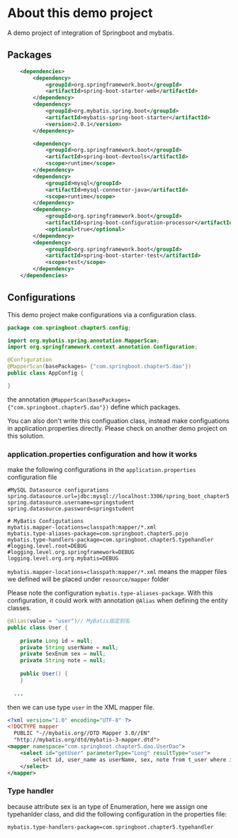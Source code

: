 # About this demo project

A demo project of integration of Springboot and mybatis. 



## Packages

```XML
	<dependencies>
		<dependency>
			<groupId>org.springframework.boot</groupId>
			<artifactId>spring-boot-starter-web</artifactId>
		</dependency>
		<dependency>
			<groupId>org.mybatis.spring.boot</groupId>
			<artifactId>mybatis-spring-boot-starter</artifactId>
			<version>2.0.1</version>
		</dependency>

		<dependency>
			<groupId>org.springframework.boot</groupId>
			<artifactId>spring-boot-devtools</artifactId>
			<scope>runtime</scope>
		</dependency>
		<dependency>
			<groupId>mysql</groupId>
			<artifactId>mysql-connector-java</artifactId>
			<scope>runtime</scope>
		</dependency>
		<dependency>
			<groupId>org.springframework.boot</groupId>
			<artifactId>spring-boot-configuration-processor</artifactId>
			<optional>true</optional>
		</dependency>
		<dependency>
			<groupId>org.springframework.boot</groupId>
			<artifactId>spring-boot-starter-test</artifactId>
			<scope>test</scope>
		</dependency>
	</dependencies>
```



## Configurations

This demo project make configurations via a configuration class.  

```Java
package com.springboot.chapter5.config;

import org.mybatis.spring.annotation.MapperScan;
import org.springframework.context.annotation.Configuration;

@Configuration
@MapperScan(basePackages= {"com.springboot.chapter5.dao"})
public class AppConfig {

}

```

the annotation `@MapperScan(basePackages= {"com.springboot.chapter5.dao"})` define which packages.

You can also don't write this configuation class, instead make configuations in application.properties directly. Please check on another demo project on this solution.



### application.properties configuration and how it works

make the following configurations in the `application.properties` configuration file

```properties
#MySQL Datasource configurations
spring.datasource.url=jdbc:mysql://localhost:3306/spring_boot_chapter5
spring.datasource.username=springstudent
spring.datasource.password=springstudent

# MyBatis Configutations
mybatis.mapper-locations=classpath:mapper/*.xml
mybatis.type-aliases-package=com.springboot.chapter5.pojo
mybatis.type-handlers-package=com.springboot.chapter5.typehandler
#logging.level.root=DEBUG
#logging.level.org.springframework=DEBUG
logging.level.org.org.mybatis=DEBUG
```



`mybatis.mapper-locations=classpath:mapper/*.xml` means the mapper files we defined will be placed under `resource/mapper` folder

Please note the configuration `mybatis.type-aliases-package`. With this configuration, it could work with annotation `@Alias` when defining the entity classes.



```java
@Alias(value = "user")// MyBatis指定别名
public class User {
	
	private Long id = null;
	private String userName = null;
	private SexEnum sex = null;
	private String note = null;
	
	public User() {
	}
  
  ...
```

then we can use type `user` in the XML mapper file.

```xml
<?xml version="1.0" encoding="UTF-8" ?>
<!DOCTYPE mapper
  PUBLIC "-//mybatis.org//DTD Mapper 3.0//EN"
  "http://mybatis.org/dtd/mybatis-3-mapper.dtd">
<mapper namespace="com.springboot.chapter5.dao.UserDao">
	<select id="getUser" parameterType="Long" resultType="user">
		select id, user_name as userName, sex, note from t_user where id = #{id}
	</select>
</mapper> 
```



### Type handler

because attribute sex is an type of Enumeration, here we assign one typehanlder class, and did the following configuration in the properties file:

```properties
mybatis.type-handlers-package=com.springboot.chapter5.typehandler
```

